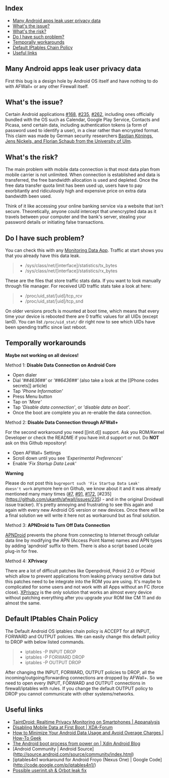 Index
-----

* [Many Android apps leak user privacy data](#many-android-apps-leak-user-privacy-data)
* [What's the issue?](#what's-the-issue?)
* [What's the risk?](#what's-the-risk?)
* [Do I have such problem?](#do-i-have-such-problem)
* [Temporally workarounds](#temporally-workarounds)
* [Default IPtables Chain Policy](#default-iptables-chain-policy)
* [Useful links](#useful-links)

Many Android apps leak user privacy data
----------------------------------------

First this bug is a design hole by Android OS itself and have nothing to do with AFWall+ or any other Firewall itself. 

What's the issue?
-----------------

Certain Android applications [#168](http://code.google.com/p/droidwall/issues/detail?id=168), [#235](http://code.google.com/p/droidwall/issues/detail?id=235), [#262](http://code.google.com/p/droidwall/issues/detail?id=262), including ones officially bundled with the OS such as Calendar, Google Play Service, Contacts and Picasa, send certain data, including authentication tokens (a form of password used to identify a user), in a clear rather than encrypted format. This claim was made by German security researchers [Bastian Könings, Jens Nickels, and Florian Schaub from the University of Ulm](http://www.uni-ulm.de/en/in/mi/staff/koenings/catching-authtokens.html).

What's the risk?
----------------

The main problem with mobile data connection is that most data plan from mobile carrier is not unlimited. When connection is established and data is transferred, the free bandwidth allocation is used and depleted. Once the free data transfer quota limit has been used up, users have to pay exorbitantly and ridiculously high and expensive price on extra data bandwidth been used.

Think of it like accessing your online banking service via a website that isn't secure. Theoretically, anyone could intercept that unencrypted data as it travels between your computer and the bank's server, stealing your password details or initiating false transactions.

Do I have such problem?
-----------------------

You can check this with any [Monitoring Data App](https://play.google.com/store/apps/developer?id=Onavo). Traffic at start shows you that you already have this data leak.

>* /sys/class/net/[interface]/statistics/tx_bytes
>* /sys/class/net/[interface]/statistics/rx_bytes 

These are the files that store traffic stats data. If you want to look manually through file manager.
For received UID traffic stats take a look at here:

>* /proc/uid_stat/[uid]/tcp_rcv
>* /proc/uid_stat/[uid]/tcp_snd

On older versions procfs is mounted at boot time, which means that every time your device is rebooted there are 0 traffic values for all UIDs (except lan0).
You can list <code>/proc/uid_stat/</code> dir right now to see which UIDs have been spending traffic since last reboot.

Temporally workarounds
----------------------
**Maybe not working on all devices!**

Method 1: **Disable Data Connection on Android Core**
- Open dialer
- Dial _'*#*#4636#*#*'_ or _'*#*#6436#*#*'_ (also take a look at the [[Phone codes secrets]] article)
- Tap _'Phone Information'_
- Press Menu button
- Tap on _'More'_
- Tap _'Disable data connection'_, or _'disable data on boot'_. 
- Once the boot are complete you an re-enable the data connection.



Method 2: **Disable Data Connection through AFWall+**

For the second workaround you need [[init.d]] support. Ask you ROM/Kernel Developer or check the README if you have init.d support or not. Do **NOT** ask on this Github repository!
- Open AFWall+ Settings
- Scroll down until you see _'Experimental Preferences'_
- Enable _'Fix Startup Data Leak'_

**Warning**

Please do not post this <code>bugreport such 'Fix Startup Data Leak' doesn't work</code> anymore here on Github, we know about it and it was already mentioned many many times ([#7](https://github.com/ukanth/afwall/issues/7), [#91](https://github.com/ukanth/afwall/issues/91), [#172](https://github.com/ukanth/afwall/issues/172), [#235] (https://github.com/ukanth/afwall/issues/235) - and in the original Droidwall issue tracker).
It's pretty annoying and frustrating to see this again and again with every new Android OS version or new devices. Once there will be a final solution we will write it here not as workaround but as final solution.



Method 3: **APNDroid to Turn Off Data Connection**

[APNDroid](https://play.google.com/store/apps/developer?id=Apndroid+Inloop) prevents the phone from connecting to Internet through cellular data line by modifying the APN (Access Point Name) names and APN types by adding ‘apndroid’ suffix to them. There is also a script based Locale plug-in for free. 



Method 4: **XPrivacy**

There are a lot of difficult patches like Openpdroid, Pdroid 2.0 or PDroid which allow to prevent applications from leaking privacy sensitive data but this patches need to be integrate into the ROM you are using. It's maybe to complicated for some users and not work with all Apps without an FC (force close).
[XPrivacy](https://github.com/M66B/XPrivacy#installation) is the only solution that works an almost every device without patching everything after you upgrade your ROM like CM 11 and do almost the same.


Default IPtables Chain Policy
-----------------------------

The Default Android OS iptables chain policy is ACCEPT for all INPUT, FORWARD and OUTPUT policies. We can easily change this default policy to DROP with below listed commands.

>* iptables -P INPUT DROP
>* iptables -P FORWARD DROP
>* iptables -P OUTPUT DROP

After changing the INPUT, FORWARD, OUTPUT policies to DROP, all the incoming/outgoing/forwarding connections are dropped by AFWall+. So we need to open every INPUT, FORWARD and OUTPUT connections in firewall/iptables with rules. If you change the default OUTPUT policy to DROP you cannot communicate with other systems/networks.

Useful links
------------

* [TaintDroid: Realtime Privacy Monitoring on Smartphones | Appanalysis](http://appanalysis.org/)
* [Disabling Mobile Data at First Boot | XDA-Forum](http://forum.xda-developers.com/showthread.php?p=7196260)
* [How to Minimize Your Android Data Usage and Avoid Overage Charges | How-To Geek](http://www.howtogeek.com/140261/how-to-minimize-your-android-data-usage-and-avoid-overage-charges/)
* [The Android boot process from power on | Xdin Android Blog](http://www.androidenea.com/2009/06/android-boot-process-from-power-on.html)
* [Android Community | Android Source] (http://source.android.com/source/community/index.html)
* [iptables4n1 workaround for Android Froyo (Nexus One) | Google Code]  (http://code.google.com/p/iptables4n1/)
* [Possible userinit.sh & Orbot leak fix](https://github.com/ukanth/afwall/wiki/CustomScripts#some-examples)